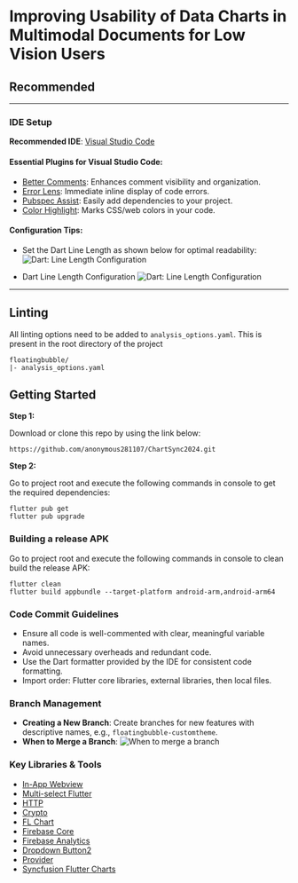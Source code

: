 # Improving Usability of Data Charts in Multimodal Documents for Low Vision Users

## Recommended 
----
### IDE Setup

**Recommended IDE**: [Visual Studio Code](https://code.visualstudio.com/)

#### Essential Plugins for Visual Studio Code:
- [Better Comments](https://marketplace.visualstudio.com/items?itemName=aaron-bond.better-comments): Enhances comment visibility and organization.
- [Error Lens](https://marketplace.visualstudio.com/items?itemName=usernamehw.errorlens): Immediate inline display of code errors.
- [Pubspec Assist](https://marketplace.visualstudio.com/items?itemName=jeroen-meijer.pubspec-assist): Easily add dependencies to your project.
- [Color Highlight](https://marketplace.visualstudio.com/items?itemName=naumovs.color-highlight): Marks CSS/web colors in your code.

#### Configuration Tips:
- Set the Dart Line Length as shown below for optimal readability:
  ![Dart: Line Length Configuration](https://i.imgur.com/DrT5MAe.png)

- Dart Line Length Configuration
![Dart: Line Length Configuration](https://i.imgur.com/DrT5MAe.png)

---

## Linting
All linting options need to be added to `analysis_options.yaml`. This is present in the root directory of the project 

```
floatingbubble/
|- analysis_options.yaml
```

## Getting Started

**Step 1:**

Download or clone this repo by using the link below:

```
https://github.com/anonymous281107/ChartSync2024.git
```

**Step 2:**

Go to project root and execute the following commands in console to get the required dependencies: 

``` 
flutter pub get
flutter pub upgrade
```

### Building a release APK

Go to project root and execute the following commands in console to clean build the release APK: 

``` 
flutter clean
flutter build appbundle --target-platform android-arm,android-arm64
```


### Code Commit Guidelines

- Ensure all code is well-commented with clear, meaningful variable names.
- Avoid unnecessary overheads and redundant code.
- Use the Dart formatter provided by the IDE for consistent code formatting.
- Import order: Flutter core libraries, external libraries, then local files.

### Branch Management

- **Creating a New Branch**: Create branches for new features with descriptive names, e.g., `floatingbubble-customtheme`.
- **When to Merge a Branch**:
![When to merge a branch](https://i.imgur.com/t4qSgnA.png)

### Key Libraries & Tools

- [In-App Webview](https://github.com/pichillilorenzo/flutter_inappwebview)
- [Multi-select Flutter](https://pub.dev/packages/multi_select_flutter)
- [HTTP](https://pub.dev/packages/http)
- [Crypto](https://pub.dev/packages/crypto)
- [FL Chart](https://pub.dev/packages/fl_chart)
- [Firebase Core](https://pub.dev/packages/firebase_core)
- [Firebase Analytics](https://pub.dev/packages/firebase_analytics)
- [Dropdown Button2](https://pub.dev/packages/dropdown_button2)
- [Provider](https://github.com/rrousselGit/provider)
- [Syncfusion Flutter Charts](https://pub.dev/packages/syncfusion_flutter_charts)

